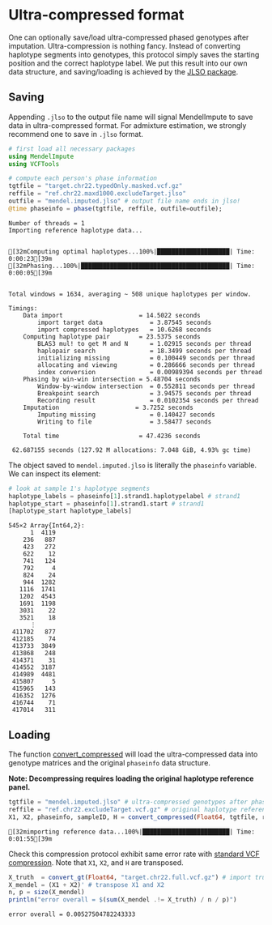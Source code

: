 
# Ultra-compressed format

One can optionally save/load ultra-compressed phased genotypes after imputation. Ultra-compression is nothing fancy. Instead of converting haplotype segments into genotypes, this protocol simply saves the starting position and the correct haplotype label. We put this result into our own data structure, and saving/loading is achieved by the [JLSO package](https://github.com/invenia/JLSO.jl). 

## Saving

Appending `.jlso` to the output file name will signal MendelImpute to save data in ultra-compressed format. For admixture estimation, we strongly recommend one to save in `.jlso` format.


```julia
# first load all necessary packages
using MendelImpute
using VCFTools

# compute each person's phase information
tgtfile = "target.chr22.typedOnly.masked.vcf.gz"
reffile = "ref.chr22.maxd1000.excludeTarget.jlso"
outfile = "mendel.imputed.jlso" # output file name ends in jlso!
@time phaseinfo = phase(tgtfile, reffile, outfile=outfile);
```

    Number of threads = 1
    Importing reference haplotype data...


    [32mComputing optimal haplotypes...100%|████████████████████| Time: 0:00:23[39m
    [32mPhasing...100%|█████████████████████████████████████████| Time: 0:00:05[39m


    Total windows = 1634, averaging ~ 508 unique haplotypes per window.
    
    Timings: 
        Data import                     = 14.5022 seconds
            import target data             = 3.87545 seconds
            import compressed haplotypes   = 10.6268 seconds
        Computing haplotype pair        = 23.5375 seconds
            BLAS3 mul! to get M and N      = 1.02915 seconds per thread
            haplopair search               = 18.3499 seconds per thread
            initializing missing           = 0.100449 seconds per thread
            allocating and viewing         = 0.286666 seconds per thread
            index conversion               = 0.00989394 seconds per thread
        Phasing by win-win intersection = 5.48704 seconds
            Window-by-window intersection  = 0.552811 seconds per thread
            Breakpoint search              = 3.94575 seconds per thread
            Recording result               = 0.0102354 seconds per thread
        Imputation                     = 3.7252 seconds
            Imputing missing               = 0.140427 seconds
            Writing to file                = 3.58477 seconds
    
        Total time                      = 47.4236 seconds
    
     62.687155 seconds (127.92 M allocations: 7.048 GiB, 4.93% gc time)


The object saved to `mendel.imputed.jlso` is literally the `phaseinfo` variable. We can inspect its element:


```julia
# look at sample 1's haplotype segments
haplotype_labels = phaseinfo[1].strand1.haplotypelabel # strand1
haplotype_start = phaseinfo[1].strand1.start # strand1
[haplotype_start haplotype_labels]
```




    545×2 Array{Int64,2}:
          1  4119
        236   887
        423   272
        622    12
        741   124
        792     4
        824    24
        944  1282
       1116  1741
       1202  4543
       1691  1198
       3031    22
       3521    18
          ⋮  
     411702   877
     412185    74
     413733  3849
     413868   248
     414371    31
     414552  3187
     414989  4481
     415807     5
     415965   143
     416352  1276
     416744    71
     417014   311



## Loading

The function [convert_compressed](https://biona001.github.io/MendelImpute/dev/man/api/#MendelImpute.convert_compressed) will load the ultra-compressed data into genotype matrices and the original `phaseinfo` data structure. 

**Note: Decompressing requires loading the original haplotype reference panel.** 


```julia
tgtfile = "mendel.imputed.jlso" # ultra-compressed genotypes after phasing & imputation
reffile = "ref.chr22.excludeTarget.vcf.gz" # original haplotype reference file
X1, X2, phaseinfo, sampleID, H = convert_compressed(Float64, tgtfile, reffile);
```

    [32mimporting reference data...100%|████████████████████████| Time: 0:01:55[39m


Check this compression protocol exhibit same error rate with [standard VCF compression](https://biona001.github.io/MendelImpute/dev/man/Phasing+and+Imputation/#Step-4:-%28only-for-simulated-data%29-check-imputation-accuracy). Note that `X1`, `X2`, and `H` are transposed. 


```julia
X_truth  = convert_gt(Float64, "target.chr22.full.vcf.gz") # import true genotypes
X_mendel = (X1 + X2)' # transpose X1 and X2
n, p = size(X_mendel)
println("error overall = $(sum(X_mendel .!= X_truth) / n / p)")
```

    error overall = 0.00527504782243333

